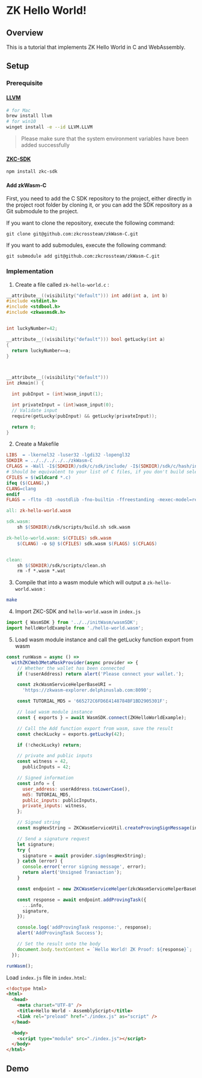 # ZK Hello World!

## Overview

This is a tutorial that implements ZK Hello World in C and WebAssembly.

## Setup

### Prerequisite

#### [LLVM](https://llvm.org/)

```bash
# for Mac
brew install llvm
# for win10
winget install -e --id LLVM.LLVM
```

> Please make sure that the system environment variables have been added successfully

#### [ZKC-SDK](https://github.com/zkcrossteam/ZKC-SDK)

```bash
npm install zkc-sdk
```

#### Add zkWasm-C

First, you need to add the C SDK repository to the project, either directly in the project root folder by cloning it, or you can add the SDK repository as a Git submodule to the project.

If you want to clone the repository, execute the following command:

```shell
git clone git@github.com:zkcrossteam/zkWasm-C.git
```

If you want to add submodules, execute the following command:

```shell
git submodule add git@github.com:zkcrossteam/zkWasm-C.git
```

### Implementation

1. Create a file called `zk-hello-world.c` :

```c
__attribute__((visibility("default"))) int add(int a, int b)
#include <stdint.h>
#include <stdbool.h>
#include <zkwasmsdk.h>


int luckyNumber=42;

__attribute__((visibility("default"))) bool getLucky(int a)
{
  return luckyNumber==a;
}



__attribute__((visibility("default")))
int zkmain() {

  int pubInput = (int)wasm_input(1);

  int privateInput = (int)wasm_input(0);
  // Validate input
  require(getLucky(pubInput) && getLucky(privateInput));

  return 0;
}

```

2. Create a Makefile

```Makefile
LIBS  = -lkernel32 -luser32 -lgdi32 -lopengl32
SDKDIR = ../../../../../zkWasm-C
CFLAGS = -Wall -I$(SDKDIR)/sdk/c/sdk/include/ -I$(SDKDIR)/sdk/c/hash/include/
# Should be equivalent to your list of C files, if you don't build selectively
CFILES = $(wildcard *.c)
ifeq ($(CLANG),)
CLANG=clang
endif
FLAGS = -flto -O3 -nostdlib -fno-builtin -ffreestanding -mexec-model=reactor --target=wasm32 -Wl,--strip-all -Wl,--initial-memory=131072 -Wl,--max-memory=131072 -Wl,--no-entry -Wl,--allow-undefined -Wl,--export-dynamic

all: zk-hello-world.wasm

sdk.wasm:
	sh $(SDKDIR)/sdk/scripts/build.sh sdk.wasm

zk-hello-world.wasm: $(CFILES) sdk.wasm
	$(CLANG) -o $@ $(CFILES) sdk.wasm $(FLAGS) $(CFLAGS)


clean:
	sh $(SDKDIR)/sdk/scripts/clean.sh
	rm -f *.wasm *.wat

```

3. Compile that into a wasm module which will output a `zk-hello-world.wasm` :

```bash
make
```

4. Import ZKC-SDK and `hello-world.wasm` in `index.js`

```javascript
import { WasmSDK } from '../../initWasm/wasmSDK';
import helloWorldExample from './hello-world.wasm';
```

5. Load wasm module instance and call the getLucky function export from wasm

```javascript
const runWasm = async () =>
  withZKCWeb3MetaMaskProvider(async provider => {
    // Whether the wallet has been connected
    if (!userAddress) return alert('Please connect your wallet.');

    const zkcWasmServiceHelperBaseURI =
      'https://zkwasm-explorer.delphinuslab.com:8090';

    const TUTORIAL_MD5 = '665272C6FD6E4148784BF1BD2905301F';

    // load wasm module instance
    const { exports } = await WasmSDK.connect(ZKHelloWorldExample);

    // Call the Add function export from wasm, save the result
    const checkLucky = exports.getLucky(42);

    if (!checkLucky) return;

    // private and public inputs
    const witness = 42,
      publicInputs = 42;

    // Signed information
    const info = {
      user_address: userAddress.toLowerCase(),
      md5: TUTORIAL_MD5,
      public_inputs: publicInputs,
      private_inputs: witness,
    };

    // Signed string
    const msgHexString = ZKCWasmServiceUtil.createProvingSignMessage(info);

    // Send a signature request
    let signature;
    try {
      signature = await provider.sign(msgHexString);
    } catch (error) {
      console.error('error signing message', error);
      return alert('Unsigned Transaction');
    }

    const endpoint = new ZKCWasmServiceHelper(zkcWasmServiceHelperBaseURI);

    const response = await endpoint.addProvingTask({
      ...info,
      signature,
    });

    console.log('addProvingTask response:', response);
    alert('AddProvingTask Success');

    // Set the result onto the body
    document.body.textContent = `Hello World! ZK Proof: ${response}`;
  });

runWasm();
```

Load `index.js` file in `index.html`:

```html
<!doctype html>
<html>
  <head>
    <meta charset="UTF-8" />
    <title>Hello World - AssemblyScript</title>
    <link rel="preload" href="./index.js" as="script" />
  </head>

  <body>
    <script type="module" src="./index.js"></script>
  </body>
</html>
```

## Demo
